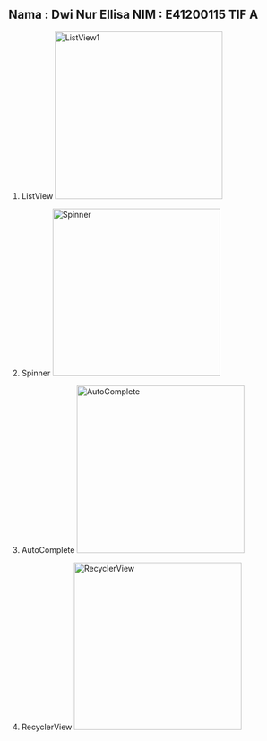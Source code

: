 Nama : Dwi Nur Ellisa
NIM : E41200115
TIF A
---------------------
1. ListView
   <img width="299" alt="ListView1" src="https://user-images.githubusercontent.com/80302807/135959934-4287c03e-64ec-4751-8a18-c5ed52af059e.PNG">
   
2. Spinner
   <img width="299" alt="Spinner" src="https://user-images.githubusercontent.com/80302807/135961126-91f2823c-f027-4ef6-b2ff-480d37ad0f05.PNG">
   
3. AutoComplete
   <img width="299" alt="AutoComplete" src="https://user-images.githubusercontent.com/80302807/135961196-79e6e003-cddc-4479-9637-251c82633a0b.PNG">

4. RecyclerView
   <img width="299" alt="RecyclerView" src="https://user-images.githubusercontent.com/80302807/135961802-da9fc8ce-5e0a-4f88-9543-ac7627d2c7f3.PNG">
